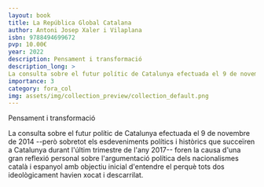 ```yaml
---
layout: book
title: La República Global Catalana
author: Antoni Josep Xaler i Vilaplana
isbn: 9788494699672
pvp: 10.00€
year: 2022
description: Pensament i transformació
description_long: >
La consulta sobre el futur polític de Catalunya efectuada el 9 de novembre de 2014 --però sobretot els esdeveniments polítics i històrics que succeïren a Catalunya durant l'últim trimestre de l'any 2017-- foren la causa d'una gran reflexió personal sobre l'argumentació política dels nacionalismes català i espanyol amb objectiu inicial d'entendre el perquè tots dos ideològicament havien xocat i descarrilat.
importance: 3
category: fora_col
img: assets/img/collection_preview/collection_default.png
---
```


Pensament i transformació

>
La consulta sobre el futur polític de Catalunya efectuada el 9 de novembre de 2014 --però sobretot els esdeveniments polítics i històrics que succeïren a Catalunya durant l'últim trimestre de l'any 2017-- foren la causa d'una gran reflexió personal sobre l'argumentació política dels nacionalismes català i espanyol amb objectiu inicial d'entendre el perquè tots dos ideològicament havien xocat i descarrilat.
